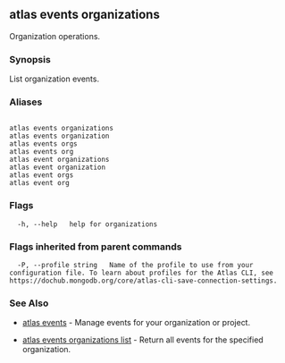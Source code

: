 ## atlas events organizations

Organization operations.


### Synopsis

List organization events.




### Aliases
```

atlas events organizations
atlas events organization
atlas events orgs
atlas events org
atlas event organizations
atlas event organization
atlas event orgs
atlas event org
```



### Flags

```
  -h, --help   help for organizations

```


### Flags inherited from parent commands

```
  -P, --profile string   Name of the profile to use from your configuration file. To learn about profiles for the Atlas CLI, see https://dochub.mongodb.org/core/atlas-cli-save-connection-settings.

```

### See Also


* [atlas events](atlas_events.md)	- Manage events for your organization or project.

* [atlas events organizations list](atlas_events_organizations_list.md)	- Return all events for the specified organization.



